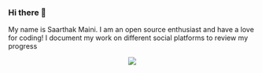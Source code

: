 ### Hi there 👋
My name is Saarthak Maini. I am an open source enthusiast and have a love for coding! I document my work on different social platforms to review my progress
<p align="center">
  <a href="http://twitter.com/eddiejaoude">
    <img src="https://twitter.com/SaarthakMaini?label=Twitter&logo=twitter&style=for-the-badge&color=blue" />
  </a></p>

<!--
**SaarthakMaini/SaarthakMaini** is a ✨ _special_ ✨ repository because its `README.md` (this file) appears on your GitHub profile.

Here are some ideas to get you started:

- 🔭 I’m currently working on ...
- 🌱 I’m currently learning ...
- 👯 I’m looking to collaborate on ...
- 🤔 I’m looking for help with ...
- 💬 Ask me about ...
- 📫 How to reach me: ...
- 😄 Pronouns: ...
- ⚡ Fun fact: ...
-->
